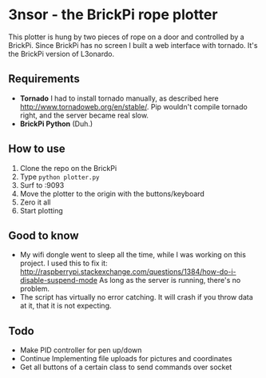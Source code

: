 # 3nsor - the BrickPi rope plotter #

This plotter is hung by two pieces of rope on a door and controlled by a BrickPi. Since BrickPi has no screen I built
a web interface with tornado. It's the BrickPi version of L3onardo.


## Requirements ##
- **Tornado** I had to install tornado manually, as described here http://www.tornadoweb.org/en/stable/. Pip wouldn't compile tornado
right, and the server became real slow.
- **BrickPi Python** (Duh.)

## How to use ##

1. Clone the repo on the BrickPi
2. Type `python plotter.py`
3. Surf to <yourbrickpiaddress>:9093
4. Move the plotter to the origin with the buttons/keyboard
5. Zero it all
6. Start plotting


## Good to know ##
- My wifi dongle went to sleep all the time, while I was working on this project. I used this to fix it: http://raspberrypi.stackexchange.com/questions/1384/how-do-i-disable-suspend-mode
As long as the server is running, there's no problem.
- The script has virtually no error catching. It will crash if you throw data at it, that it is not expecting.

## Todo ##
- Make PID controller for pen up/down
- Continue Implementing file uploads for pictures and coordinates
- Get all buttons of a certain class to send commands over socket
